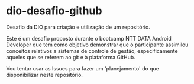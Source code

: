# dio-desafio-github
Desafio da DIO para criação e utilização de um repositório.

 Este é um desafio proposto durante o bootcamp NTT DATA Android Developer
 que tem como objetivo demonstrar que o participante assimilou conceitos
 relativos a sistemas de controle de gestão, especificamente aqueles que 
 se referem ao git e à plataforma GitHub.

 Vou tentar usar as Issues para fazer um 'planejamento' do que disponibilizar 
 neste repositório.